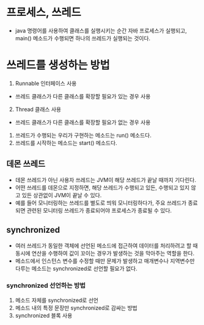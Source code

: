 # 프로세스, 쓰레드

- java 명령어를 사용하여 클래스를 실행시키는 순간 자바 프로세스가 실행되고, main() 메소드가 수행되면 하나의 쓰레드가 실행되는 것이다.

# 쓰레드를 생성하는 방법

1. Runnable 인터페이스 사용
- 쓰레드 클래스가 다른 클래스를 확장할 필요가 있는 경우 사용

2. Thread 클래스 사용
- 쓰레드 클래스가 다른 클래스를 확장할 필요가 없는 경우 사용


1. 쓰레드가 수행되는 우리가 구현하는 메소드는 run() 메소드다.
2. 쓰레드를 시작하는 메소드는 start() 메소드다.


## 데몬 쓰레드

- 데몬 쓰레드가 아닌 사용자 쓰레드는 JVM이 해당 쓰레드가 끝날 때까지 기다린다.
- 어떤 쓰레드를 데몬으로 지정하면, 해당 쓰레드가 수행되고 있든, 수행되고 있지 않고 있든 상관없이 JVM이 끝날 수 있다.
- 예를 들어 모니터링하는 쓰레드를 별도로 띄워 모니터링하다가, 주요 쓰레드가 종료되면 관련된 모니터링 쓰레드가 종료되어야 프로세스가 종료될 수 있다.

## synchronized

- 여러 쓰레드가 동일한 객체에 선언된 메소드에 접근하여 데이터를 처리하려고 할 때 동시에 연산을 수행하여 값이 꼬이는 경우가 발생하는 것을 막아주는 역할을 한다.
- 메소드에서 인스턴스 변수를 수정할 때만 문제가 발생하고 매개변수나 지역변수만 다루는 메소드는 synchronized로 선언할 필요가 없다.

### synchronized 선언하는 방법

1. 메소드 자체를 synchronized로 선언
2. 메소드 내의 특정 문장만 synchronized로 감싸는 방법
3. synchronized 블록 사용




